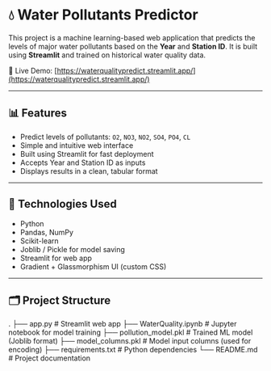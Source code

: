 # 💧 Water Pollutants Predictor

This project is a machine learning-based web application that predicts the levels of major water pollutants based on the **Year** and **Station ID**. It is built using **Streamlit** and trained on historical water quality data.

🔗 Live Demo: [https://waterqualitypredict.streamlit.app/](https://waterqualitypredict.streamlit.app/)

---

## 📊 Features

- Predict levels of pollutants: `O2`, `NO3`, `NO2`, `SO4`, `PO4`, `CL`
- Simple and intuitive web interface
- Built using Streamlit for fast deployment
- Accepts Year and Station ID as inputs
- Displays results in a clean, tabular format

---

## 🧠 Technologies Used

- Python
- Pandas, NumPy
- Scikit-learn
- Joblib / Pickle for model saving
- Streamlit for web app
- Gradient + Glassmorphism UI (custom CSS)

---

## 🗂️ Project Structure

.
├── app.py # Streamlit web app
├── WaterQuality.ipynb # Jupyter notebook for model training
├── pollution_model.pkl # Trained ML model (Joblib format)
├── model_columns.pkl # Model input columns (used for encoding)
├── requirements.txt # Python dependencies
└── README.md # Project documentation
